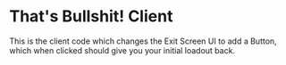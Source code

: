 # That's Bullshit! Client

This is the client code which changes the Exit Screen UI to add a Button, which when clicked should give you your initial loadout back.
